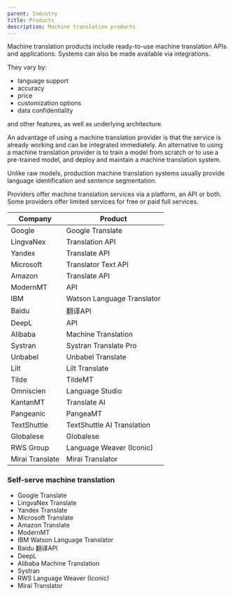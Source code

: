 ```yaml
---
parent: Industry
title: Products
description: Machine translation products
---
```


Machine translation products include ready-to-use machine translation APIs and applications.  Systems can also be made available via integrations.

They vary by:

- language support
- accuracy
- price
- customization options
- data confidentiality

and other features, as well as underlying architecture.


An advantage of using a machine translation provider is that the service is already working and can be integrated immediately. An alternative to using a machine translation provider is to train a model from scratch or to use a pre-trained model, and deploy and maintain a machine translation system.

Unlike raw models, production machine translation systems usually provide language identification and sentence segmentation.

Providers offer machine translation services via a platform, an API or both. Some providers offer limited services for free or paid full services.

| Company | Product |
| ----------- | ----------- |
| Google | Google Translate |
| LingvaNex | Translation API |
| Yandex | Translate API |
| Microsoft | Translator Text API |
| Amazon | Translate API |
| ModernMT | API |
| IBM | Watson Language Translator |
| Baidu | 翻译API |
| DeepL | API |
| Alibaba | Machine Translation |
| Systran | Systran Translate Pro |
| Unbabel | Unbabel Translate |
| Lilt | Lilt Translate |
| Tilde | TildeMT |
| Omniscien | Language Studio |
| KantanMT | Translate AI |
| Pangeanic | PangeaMT |
| TextShuttle | TextShuttle AI Translation |
| Globalese | Globalese |
| RWS Group | Language Weaver (Iconic) |
| Mirai Translate | Mirai Translator |

### Self-serve machine translation

- Google Translate
- LingvaNex Translate
- Yandex Translate
- Microsoft Translate
- Amazon Translate
- ModernMT
- IBM Watson Language Translator
- Baidu 翻译API
- DeepL
- Alibaba Machine Translation
- Systran
- RWS Language Weaver (Iconic)
- Mirai Translator
